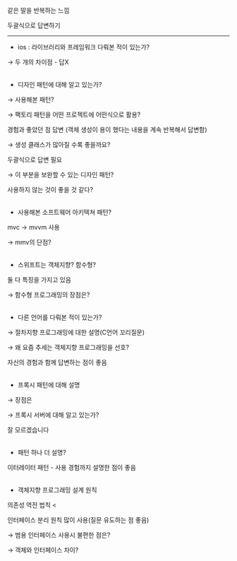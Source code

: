 같은 말을 반복하는 느낌

두괄식으로 답변하기

---

- ios : 라이브러리와 프레임워크 다뤄본 적이 있는가?

→ 두 개의 차이점 - 답X
<br/> <br/>

- 디자인 패턴에 대해 알고 있는가?

→ 사용해본 패턴?

→ 팩토리 패턴을 어떤 프로젝트에 어떤식으로 활용?

경험과 좋았던 점 답변 (객체 생성이 용이 했다는 내용을 계속 반복해서 답변함)

→ 생성 클래스가 많아질 수록 좋을까요?

두괄식으로 답변 필요

→ 이 부분을 보완할 수 있는 디자인 패턴?

사용하지 않는 것이 좋을 것 같다?
<br/> <br/>
- 사용해본 소프트웨어 아키텍쳐 패턴?

mvc → mvvm 사용 

→ mmv의 단점?
<br/> <br/>
- 스위프트는 객체지향? 함수형?

둘 다 특징을 가지고 있음

→ 함수형 프로그래밍의 장점은?
<br/> <br/>
- 다른 언어를 다뤄본 적이 있는가?

→  절차지향 프로그래밍에 대한 설명(C언어 꼬리질문)

→ 왜 요즘 추세는 객체지향 프로그래밍을 선호?

자신의 경험과 함께 답변하는 점이 좋음
<br/> <br/>
- 프록시 패턴에 대해 설명

→ 장점은

→ 프록시 서버에 대해 알고 있는가?

잘 모르겠습니다
<br/> <br/>
- 패턴 하나 더 설명?

이터레이터 패턴 - 사용 경험까지 설명한 점이 좋음
<br/> <br/>
- 객체지향 프로그래밍 설계 원칙

의존성 역전 법칙 <

인터페이스 분리 원칙 많이 사용(질문 유도하는 점 좋음)

→ 범용 인터페이스 사용시 불편한 점은?

→ 객체와 인터페이스 차이?
